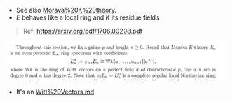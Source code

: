 - See also [Morava%20K%20theory](Morava%20K%20theory).
- $E$ behaves like a local ring and $K$ its residue fields

> Ref: <https://arxiv.org/pdf/1706.00208.pdf>

![](_attachments/Pasted%20image%2020210514213959.png)

- It's an [Witt%20Vectors.md](Witt%20Vectors.md)